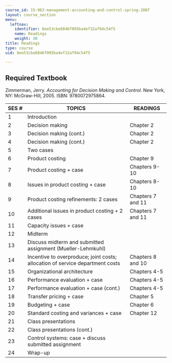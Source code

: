 ```yaml
---
course_id: 15-963-management-accounting-and-control-spring-2007
layout: course_section
menu:
  leftnav:
    identifier: 8ee53cbe8846f095ba4ef32af94c54f5
    name: Readings
    weight: 30
title: Readings
type: course
uid: 8ee53cbe8846f095ba4ef32af94c54f5

---
```


Required Textbook
-----------------

Zimmerman, Jerry. _Accounting for Decision Making and Control_. New York, NY: McGraw-Hill, 2005. ISBN: 9780072975864.

| SES # | TOPICS | READINGS |
| --- | --- | --- |
| 1 | Introduction |  |
| 2 | Decision making | Chapter 2 |
| 3 | Decision making (cont.) | Chapter 2 |
| 4 | Decision making (cont.) | Chapter 2 |
| 5 | Two cases |  |
| 6 | Product costing | Chapter 9 |
| 7 | Product costing + case | Chapters 9-10 |
| 8 | Issues in product costing + case | Chapters 8-10 |
| 9 | Product costing refinements: 2 cases | Chapters 7 and 11 |
| 10 | Additional issues in product costing + 2 cases | Chapters 7 and 11 |
| 11 | Capacity issues + case |  |
| 12 | Midterm |  |
| 13 | Discuss midterm and submitted assignment (Mueller-Lehmkuhl) |  |
| 14 | Incentive to overproduce; joint costs; allocation of service department costs | Chapters 8 and 10 |
| 15 | Organizational architecture | Chapters 4-5 |
| 16 | Performance evaluation + case | Chapters 4-5 |
| 17 | Performance evaluation + case (cont.) | Chapters 4-5 |
| 18 | Transfer pricing + case | Chapter 5 |
| 19 | Budgeting + case | Chapter 6 |
| 20 | Standard costing and variances + case | Chapter 12 |
| 21 | Class presentations |  |
| 22 | Class presentations (cont.) |  |
| 23 | Control systems: case + discuss submitted assignment |  |
| 24 | Wrap-up |